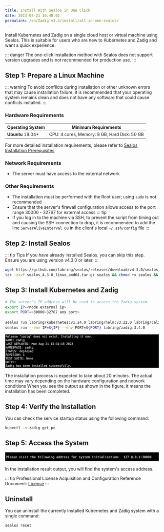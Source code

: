 ```yaml
---
title: Install With Sealos in One Click
date: 2023-08-21 16:48:02
permalink: /en/Zadig v3.4/install/all-in-one-sealos/
---
```


Install Kubernetes and Zadig on a single cloud host or virtual machine using Sealos. This is suitable for users who are new to Kubernetes and Zadig and want a quick experience.

::: danger
The one-click installation method with Sealos does not support version upgrades and is not recommended for production use.
:::

## Step 1: Prepare a Linux Machine

::: warning
To avoid conflicts during installation or other unknown errors that may cause installation failure, it is recommended that your operating system remains clean and does not have any software that could cause conflicts installed.
:::

### Hardware Requirements

|  Operating System                                               |  Minimum Requirements                         |
| ------------------------------------------------------ | ---------------------------------|
| **Ubuntu** 18.04+                       | CPU: 4 cores, Memory: 8 GB, Hard Disk: 50 GB |

For more detailed installation requirements, please refer to [Sealos Installation Prerequisites](https://docs.sealos.io/zh-Hans/docs/lifecycle-management/quick-start/)

### Network Requirements
- The server must have access to the external network

### Other Requirements
- The installation must be performed with the Root user; using `sudo` is not recommended
- Ensure that the server's firewall configuration allows access to the port range 30000 - 32767 for external access
::: tip
- If you log in to the machine via SSH, to prevent the script from timing out and causing the SSH connection to drop, it is recommended to add the line `ServerAliveInterval 60` in the client's local `~/.ssh/config` file
:::

## Step 2: Install Sealos

::: tip Tips
If you have already installed Sealos, you can skip this step. Ensure you are using version v4.3.0 or later.
:::

```bash
wget https://github.com/labring/sealos/releases/download/v4.3.0/sealos_4.3.0_linux_amd64.tar.gz
tar -zxvf sealos_4.3.0_linux_amd64.tar.gz sealos && chmod +x sealos && mv sealos /usr/bin
```

## Step 3: Install Kubernetes and Zadig

```bash
# The server's IP address will be used to access the Zadig system
export IP=<node external ip>
export PORT=<30000~32767 any port>

sealos run labring/kubernetes:v1.24.0 labring/helm:v3.22.0 labring/calico:v3.24.1 labring/openebs:v3.4.0
sealos run --env IP=${IP} --env PORT=${PORT} labring/zadig:3.4.0
```

![Expected Installation Result](../../../_images/sealos_install_success.png)

The installation process is expected to take about 20 minutes. The actual time may vary depending on the hardware configuration and network conditions
When you see the output as shown in the figure, it means the installation has been completed.

## Step 4: Verify the Installation

You can check the service startup status using the following command:

```bash
kubectl -n zadig get po
```
## Step 5: Access the System

![Expected Installation Result](../../../_images/get_endpoint.png)

In the installation result output, you will find the system's access address.

::: tip
Professional License Acquisition and Configuration Reference Document: [License](/en/Zadig%20v3.4/enterprise-mgr/#license)
:::

## Uninstall

You can uninstall the currently installed Kubernetes and Zadig system with a single command:

```bash
sealos reset
```